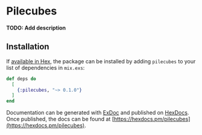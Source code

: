 # Pilecubes

**TODO: Add description**

## Installation

If [available in Hex](https://hex.pm/docs/publish), the package can be installed
by adding `pilecubes` to your list of dependencies in `mix.exs`:

```elixir
def deps do
  [
    {:pilecubes, "~> 0.1.0"}
  ]
end
```

Documentation can be generated with [ExDoc](https://github.com/elixir-lang/ex_doc)
and published on [HexDocs](https://hexdocs.pm). Once published, the docs can
be found at [https://hexdocs.pm/pilecubes](https://hexdocs.pm/pilecubes).

